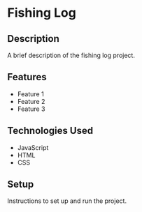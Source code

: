 # Fishing Log

## Description

A brief description of the fishing log project.

## Features

- Feature 1
- Feature 2
- Feature 3

## Technologies Used

- JavaScript
- HTML
- CSS

## Setup

Instructions to set up and run the project.
